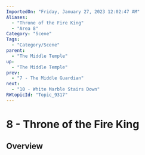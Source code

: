 ```yaml
---
ImportedOn: "Friday, January 27, 2023 12:02:47 AM"
Aliases:
  - "Throne of the Fire King"
  - "Area 8"
Category: "Scene"
Tags:
  - "Category/Scene"
parent:
  - "The Middle Temple"
up:
  - "The Middle Temple"
prev:
  - "7 - The Middle Guardian"
next:
  - "10 - White Marble Stairs Down"
RWtopicId: "Topic_9317"
---
```

# 8 - Throne of the Fire King
## Overview
